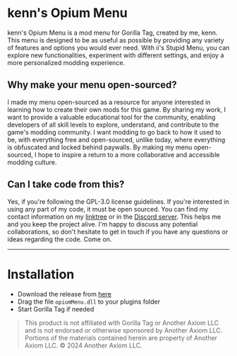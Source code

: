 # kenn's Opium Menu
kenn's Opium Menu is a mod menu for Gorilla Tag, created by me, kenn. This menu is designed to be as useful as possible by providing any variety of features and options you would ever need. With ii's Stupid Menu, you can explore new functionalities, experiment with different settings, and enjoy a more personalized modding experience.

## Why make your menu open-sourced?
I made my menu open-sourced as a resource for anyone interested in learning how to create their own mods for this game. By sharing my work, I want to provide a valuable educational tool for the community, enabling developers of all skill levels to explore, understand, and contribute to the game's modding community. I want modding to go back to how it used to be, with everything free and open-sourced, unlike today, where everything is obfuscated and locked behind paywalls. By making my menu open-sourced, I hope to inspire a return to a more collaborative and accessible modding culture.

## Can I take code from this?
Yes, if you're following the GPL-3.0 license guidelines. If you're interested in using any part of my code, it must be open sourced. You can find my contact information on my [linktree](https://linktr.ee/2kkenn) or in the [Discord server](https://discord.gg/SnrbWDZkYC). This helps me and you keep the project alive. I'm happy to discuss any potential collaborations, so don't hesitate to get in touch if you have any questions or ideas regarding the code. Come on.

---

# Installation

- Download the release from [here](https://github.com/kvzvxs/kenns.Opium.Menu/releases/latest)
- Drag the file `opiumMenu.dll` to your plugins folder
- Start Gorilla Tag if needed

> This product is not affiliated with Gorilla Tag or Another Axiom LLC and is not endorsed or otherwise sponsored by Another Axiom LLC. Portions of the materials contained herein are property of Another Axiom LLC. © 2024 Another Axiom LLC.
